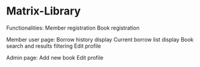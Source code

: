 # Matrix-Library

Functionalities:
Member registration 
Book registration 

Member user page:
Borrow history display
Current borrow list display
Book search and results filtering
Edit profile 

Admin page:
Add new book
Edit profile 




